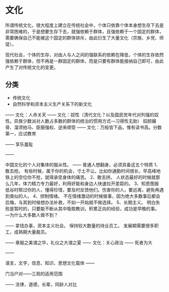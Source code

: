 # 文化

所谓传统文化，很大程度上建立在传统社会中，个体只依靠个体本身想生存下去是非常困难的，于是想要生存下去，就强依赖于群体，且强依赖于一个固定的群体，需要确保自己不能被这个固定的群体排斥，由此衍生了大量文化（宗族、乡党、师徒）。

现代社会，个体的生存，对由人与人之间的强联系的依赖在降低，个体的生存依然强依赖于群体，但不再是一群固定的群体，而是只要有群体能接纳自己即可，由此产生了对传统文化的变更。



## 分类

- 传统文化
- 自然科学和资本主义生产关系下的新文化



——
文化：人命关天
——
文化：奴性（清代文化？以及国民党年代对列强的奴性。异族少数派对人数占多数的群体的统治的惯用方式—习得性无助）
奴颜媚骨、溜须拍马、臣服强权、逆来顺受
——
文化：万般皆下品，惟有读书高。分数第一，应试教育

——
享乐羞耻

——

中国文化的个人对集体的服从性。
——
普通人想翻身，必须具备这五个特质
1、敢去抢。
有些时候，属于你的机会，寸土不让。比如你通勤时间很长，早高峰地铁上的空位你不抢，就得承受身体的痛苦。
2、敢去拼。
人状态最好的时候就那么几年，体力精力专力最好，利用好能和身边人快速拉开差距的。
3、知恩图报
低谷时帮过你的人，懂得珍惜，要及时反馈他们。伤害你的人，要远离，避免再遇到类似的人。
4、控制情绪。
不在情绪激动的时候做事，因为绝大多数事后都会后悔，与其到时候想办法补救，不如一开始就不做选择。
5、长期主义。
明白失败是暂时的，只要能不断从其中吸取教训，积累正向的经验，成功是早晚的事。
—为什么大多数人做不到？

——
拿钱办事，资本主义社会。
保持较大数量的待业员工。
发展期需要很多职工，成熟期大量裁员。

——
章服之美谓之华，礼仪之大谓之夏
——
文化：关心政治
——
死者为大

——

语言，文字，信息、知识、思想文化载体
——

门当户对——三观的适用范围

——
法律，道德，长辈，同龄人对比
